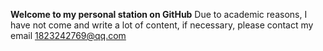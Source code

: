 **Welcome to my personal station on GitHub**
Due to academic reasons, I have not come and write a lot of content, if necessary, please contact my email 1823242769@qq.com
